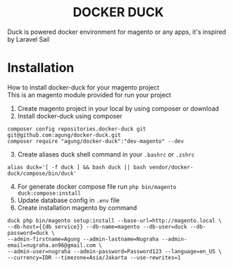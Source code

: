 <h1 align="center">DOCKER DUCK</h1>
Duck is powered docker environment for magento or any apps, it's inspired by Laravel Sail

# Installation
How to install docker-duck for your magento project <br>
This is an magento module provided for run your project

1. Create magento project in your local by using composer or download
2. Install docker-duck using composer
```
composer config repositories.docker-duck git git@github.com:agung/docker-duck.git
composer require "agung/docker-duck":"dev-magento" --dev
```
3. Create aliases duck shell command in your `.bashrc` or `.zshrc`
```
alias duck='[ -f duck ] && bash duck || bash vendor/docker-duck/compose/bin/duck'
```
4. For generate docker compose file run `php bin/magento duck:compose:install`
5. Update database config in `.env` file
6. Create installation magento by command
```
duck php bin/magento setup:install --base-url=http://magento.local \
--db-host={{db service}} --db-name=magento --db-user=duck --db-password=duck \
--admin-firstname=Agung --admin-lastname=Nugraha --admin-email=nugraha.an96@gmail.com \
--admin-user=nugraha --admin-password=Password123 --language=en_US \
--currency=IDR --timezone=Asia/Jakarta --use-rewrites=1
```
